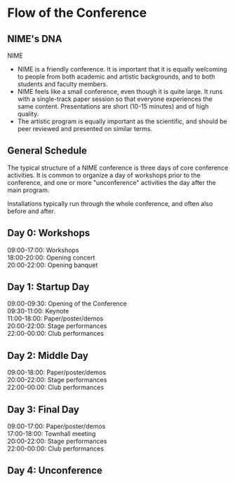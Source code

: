 # Flow of the Conference

## NIME's DNA

NIME

- NIME is a friendly conference. It is important that it is equally welcoming to people from both academic and artistic backgrounds, and to both students and faculty members.
- NIME feels like a small conference, even though it is quite large. It runs with a single-track paper session so that everyone experiences the same content. Presentations are short (10-15 minutes) and of high quality.
- The artistic program is equally important as the scientific, and should be peer reviewed and presented on similar terms.

## General Schedule

The typical structure of a NIME conference is three days of core conference activities. It is common to organize a day of workshops prior to the conference, and one or more "unconference" activities the day after the main program.

Installations typically run through the whole conference, and often also before and after.

## Day 0: Workshops

09:00-17:00: Workshops    
18:00-20:00: Opening concert    
20:00-22:00: Opening banquet    

## Day 1: Startup Day

09:00-09:30: Opening of the Conference    
09:30-11:00: Keynote    
11:00-18:00: Paper/poster/demos    
20:00-22:00: Stage performances    
22:00-00:00: Club performances    

## Day 2: Middle Day

09:00-18:00: Paper/poster/demos    
20:00-22:00: Stage performances    
22:00-00:00: Club performances    

## Day 3: Final Day

09:00-17:00: Paper/poster/demos    
17:00-18:00: Townhall meeting    
20:00-22:00: Stage performances    
22:00-00:00: Club performances    

## Day 4: Unconference
